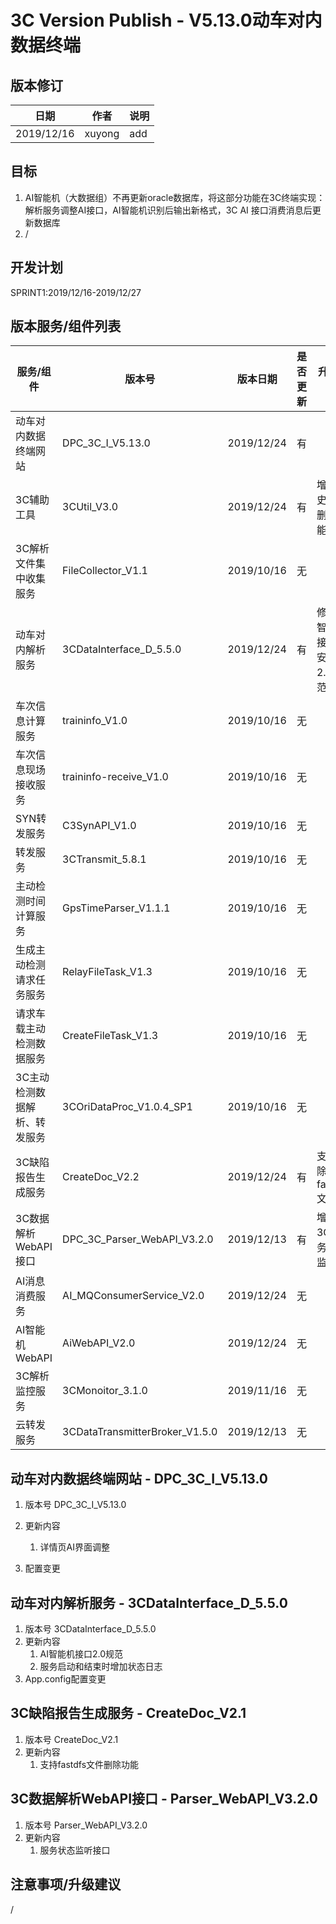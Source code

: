 3C Version Publish - V5.13.0动车对内数据终端
=================
  
版本修订
-----------------------------------

日期 | 作者 |  说明
-|-|-
2019/12/16| xuyong| add

目标
-----------------------------------

1. AI智能机（大数据组）不再更新oracle数据库，将这部分功能在3C终端实现：解析服务调整AI接口，AI智能机识别后输出新格式，3C AI 接口消费消息后更新数据库
2. /

开发计划
-----------------------------------

SPRINT1:2019/12/16-2019/12/27

版本服务/组件列表
-----------------------------------

服务/组件 | 版本号 | 版本日期 | 是否更新 |升级内容
-|-|-|-|-
 动车对内数据终端网站| DPC_3C_I_V5.13.0 |2019/12/24| 有 |
 3C辅助工具| 3CUtil_V3.0 |2019/12/24| 有 |增加历史数据删除功能
 3C解析文件集中收集服务| FileCollector_V1.1 |2019/10/16| 无 |
 动车对内解析服务| 3CDataInterface_D_5.5.0 |2019/12/24| 有 |修改AI智能机接口，安装2.0规范接入
 车次信息计算服务| traininfo_V1.0 |2019/10/16| 无 |
 车次信息现场接收服务| traininfo-receive_V1.0 |2019/10/16| 无 |
 SYN转发服务| C3SynAPI_V1.0 |2019/10/16| 无 |
 转发服务| 3CTransmit_5.8.1 |2019/10/16| 无  |
 主动检测时间计算服务|GpsTimeParser_V1.1.1 |2019/10/16| 无  |
 生成主动检测请求任务服务| RelayFileTask_V1.3|2019/10/16| 无 |
 请求车载主动检测数据服务| CreateFileTask_V1.3 |2019/10/16| 无 |
 3C主动检测数据解析、转发服务| 3COriDataProc_V1.0.4_SP1 |2019/10/16| 无 |
 3C缺陷报告生成服务| CreateDoc_V2.2 |2019/12/24| 有 |支持删除fastdfs文件
 3C数据解析WebAPI接口| DPC_3C_Parser_WebAPI_V3.2.0 |2019/12/13| 有 |增加3C服务状态监控
 AI消息消费服务|AI_MQConsumerService_V2.0|2019/12/24| 无 |
 AI智能机WebAPI| AiWebAPI_V2.0 |2019/12/24| 无 |
 3C解析监控服务| 3CMonoitor_3.1.0|2019/11/16| 无 |
 云转发服务| 3CDataTransmitterBroker_V1.5.0 |2019/12/13| 无 |

动车对内数据终端网站 - DPC_3C_I_V5.13.0
-----------------------------------

1. 版本号
DPC_3C_I_V5.13.0
2. 更新内容
    1. 详情页AI界面调整

3. 配置变更

动车对内解析服务 - 3CDataInterface_D_5.5.0
-----------------------------------

1. 版本号
3CDataInterface_D_5.5.0
2. 更新内容
    1. AI智能机接口2.0规范
    2. 服务启动和结束时增加状态日志
3. App.config配置变更

3C缺陷报告生成服务 - CreateDoc_V2.1
-----------------------------------

1. 版本号
CreateDoc_V2.1
2. 更新内容
    1. 支持fastdfs文件删除功能

3C数据解析WebAPI接口 - Parser_WebAPI_V3.2.0
-----------------------------------

1. 版本号 Parser_WebAPI_V3.2.0
2. 更新内容
    1. 服务状态监听接口

注意事项/升级建议
-----------------------------------

/

